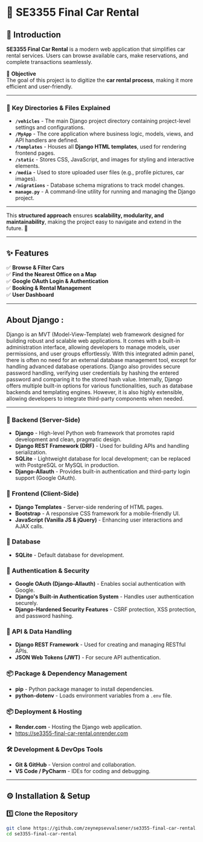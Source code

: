 # 🚗 SE3355 Final Car Rental

## 🏁 Introduction  
**SE3355 Final Car Rental** is a modern web application that simplifies car rental services. Users can browse available cars, make reservations, and complete transactions seamlessly.

📢 **Objective**  
The goal of this project is to digitize the **car rental process**, making it more efficient and user-friendly.

---

### 📌 **Key Directories & Files Explained**  
- **`/vehicles`** - The main Django project directory containing project-level settings and configurations.  
- **`/MyApp`** - The core application where business logic, models, views, and API handlers are defined.  
- **`/templates`** - Houses all **Django HTML templates**, used for rendering frontend pages.  
- **`/static`** - Stores CSS, JavaScript, and images for styling and interactive elements.  
- **`/media`** - Used to store uploaded user files (e.g., profile pictures, car images).  
- **`/migrations`** - Database schema migrations to track model changes.  
- **`manage.py`** - A command-line utility for running and managing the Django project.  

---

This **structured approach** ensures **scalability, modularity, and maintainability**, making the project easy to navigate and extend in the future. 🚀

---

## ✨ Features  

✅ **Browse & Filter Cars**  
✅ **Find the Nearest Office on a Map**  
✅ **Google OAuth Login & Authentication**  
✅ **Booking & Rental Management**  
✅ **User Dashboard**  

---
## About Django : 
Django is an MVT (Model-View-Template) web framework designed for building robust and scalable web applications. It comes with a built-in administration interface, allowing developers to manage models, user permissions, and user groups effortlessly. With this integrated admin panel, there is often no need for an external database management tool, except for handling advanced database operations.
Django also provides secure password handling, verifying user credentials by hashing the entered password and comparing it to the stored hash value. Internally, Django offers multiple built-in options for various functionalities, such as database backends and templating engines. However, it is also highly extensible, allowing developers to integrate third-party components when needed.

---  

### 🚀 Backend (Server-Side)
- **Django** - High-level Python web framework that promotes rapid development and clean, pragmatic design.
- **Django REST Framework (DRF)** - Used for building APIs and handling serialization.
- **SQLite** - Lightweight database for local development; can be replaced with PostgreSQL or MySQL in production.
- **Django-Allauth** - Provides built-in authentication and third-party login support (Google OAuth).

### 🎨 Frontend (Client-Side)
- **Django Templates** - Server-side rendering of HTML pages.
- **Bootstrap** - A responsive CSS framework for a mobile-friendly UI.
- **JavaScript (Vanilla JS & jQuery)** - Enhancing user interactions and AJAX calls.

### 💾 Database
- **SQLite** - Default database for development.

### 🔑 Authentication & Security
- **Google OAuth (Django-Allauth)** - Enables social authentication with Google.
- **Django's Built-in Authentication System** - Handles user authentication securely.
- **Django-Hardened Security Features** - CSRF protection, XSS protection, and password hashing.

### 📡 API & Data Handling
- **Django REST Framework** - Used for creating and managing RESTful APIs.
- **JSON Web Tokens (JWT)**  - For secure API authentication.

### 📦 Package & Dependency Management
- **pip** - Python package manager to install dependencies.
- **python-dotenv** - Loads environment variables from a `.env` file.

### 📦 Deployment & Hosting
- **Render.com** - Hosting the Django web application.
- https://se3355-final-car-rental.onrender.com

### 🛠️ Development & DevOps Tools
- **Git & GitHub** - Version control and collaboration.
- **VS Code / PyCharm** - IDEs for coding and debugging.

---

## ⚙️ Installation & Setup  

### 1️⃣ **Clone the Repository**
```bash
git clone https://github.com/zeynepsevvalsener/se3355-final-car-rental.git
cd se3355-final-car-rental

